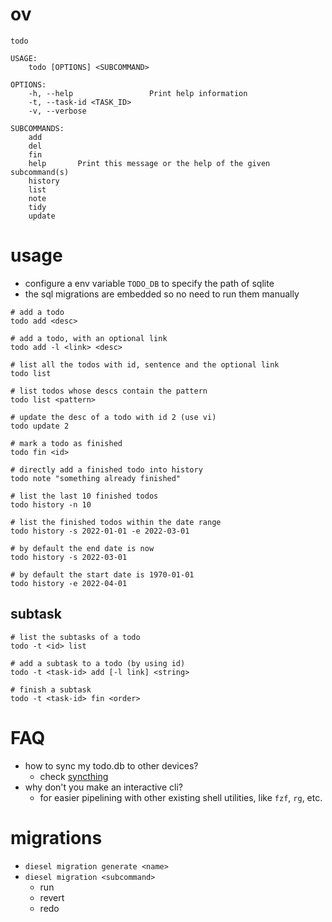 # ov
```
todo

USAGE:
    todo [OPTIONS] <SUBCOMMAND>

OPTIONS:
    -h, --help                 Print help information
    -t, --task-id <TASK_ID>
    -v, --verbose

SUBCOMMANDS:
    add
    del
    fin
    help       Print this message or the help of the given subcommand(s)
    history
    list
    note
    tidy
    update
```

# usage
- configure a env variable `TODO_DB` to specify the path of sqlite
- the sql migrations are embedded so no need to run them manually
```
# add a todo
todo add <desc>

# add a todo, with an optional link
todo add -l <link> <desc>

# list all the todos with id, sentence and the optional link
todo list

# list todos whose descs contain the pattern
todo list <pattern>

# update the desc of a todo with id 2 (use vi)
todo update 2

# mark a todo as finished
todo fin <id>

# directly add a finished todo into history
todo note "something already finished"

# list the last 10 finished todos
todo history -n 10

# list the finished todos within the date range
todo history -s 2022-01-01 -e 2022-03-01

# by default the end date is now
todo history -s 2022-03-01

# by default the start date is 1970-01-01
todo history -e 2022-04-01
```

## subtask
```
# list the subtasks of a todo
todo -t <id> list

# add a subtask to a todo (by using id)
todo -t <task-id> add [-l link] <string>

# finish a subtask
todo -t <task-id> fin <order>
```

# FAQ
- how to sync my todo.db to other devices?
  - check [syncthing](https://syncthing.net/)
- why don't you make an interactive cli?
  - for easier pipelining with other existing shell utilities, like `fzf`, `rg`, etc.

# migrations
- `diesel migration generate <name>`
- `diesel migration <subcommand>`
  - run
  - revert
  - redo
